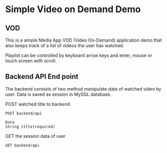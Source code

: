 Simple Video on Demand Demo
====
VOD
---
This is a simple Media App VOD (Video On-Demand) application demo that also keeps track of 
a list of videos the user has watched.  

Playlist can be controlled by keyboard arrow keys and enter, mouse or touch screen with scroll.

Backend API End point
----
The backend consists of two method manipulate data of watched video by user. 
Data is saved as session in MySQL database. 


POST watched title to backend
```
POST backend/api

Data
String title(required)
```

GET the session data of user
```
GET backend/api
```
